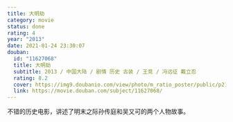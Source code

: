 ```yaml
---
title: 大明劫
category: movie
status: done
rating: 4
year: "2013"
date: 2021-01-24 23:30:07
douban:
  id: "11627068"
  title: 大明劫
  subtitle: 2013 / 中国大陆 / 剧情 历史 古装 / 王竞 / 冯远征 戴立忍
  rating: 8.2
  cover: https://img9.doubanio.com/view/photo/m_ratio_poster/public/p2154039514.jpg
  link: https://movie.douban.com/subject/11627068/
---
```


不错的历史电影，讲述了明末之际孙传庭和吴又可的两个人物故事。